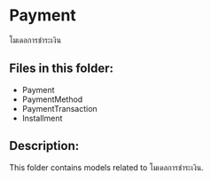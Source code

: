 # Payment

โมเดลการชำระเงิน

## Files in this folder:

- Payment
- PaymentMethod
- PaymentTransaction
- Installment

## Description:

This folder contains models related to โมเดลการชำระเงิน.
